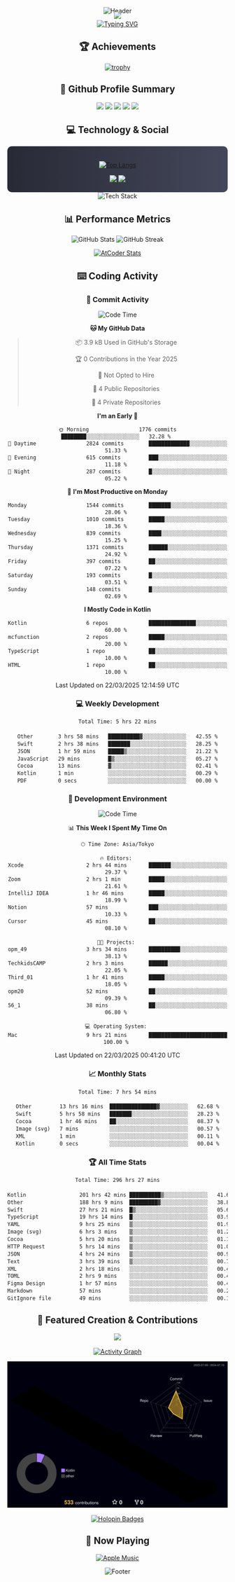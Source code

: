 <div align="center">
  
![Header](https://capsule-render.vercel.app/api?type=waving&color=gradient&customColorList=12&height=300&section=header&text=Welcome%20to%20Batapii's%20Universe&fontSize=50&animation=fadeIn&fontAlignY=40&desc=Android%20Developer%20|%20Kotlin%20LOVE%20)

<div style="margin-top: -20px;">
  <img src="https://readme-typing-svg.herokuapp.com/?lines=Crafting+Android+Experiences;Building+Tomorrow's+Apps+Today;Always+Learning,+Always+Growing&font=Fira%20Code&center=true&width=440&height=45&color=f75c7e&vCenter=true&size=22&pause=1000">
</div>

<a href="https://git.io/typing-svg">
  <img src="https://readme-typing-svg.demolab.com?font=Fira+Code&weight=600&size=28&duration=4000&pause=1000&center=true&vCenter=true&width=800&lines=Hey+there!+I'm+Batapii+%F0%9F%91%8B;Android+Developer+from+Japan+%F0%9F%87%AF%F0%9F%87%B5" alt="Typing SVG" />
</a>

## 🏆 Achievements

[![trophy](https://github-profile-trophy.vercel.app/?username=batapii&theme=onestar&no-frame=true&no-bg=true&column=8&rank=SECRET,SSS,SS,S,AAA,AA,A,B,C,?&margin-w=10&margin-h=10)](https://github.com/ryo-ma/github-profile-trophy)

## 🎯 Github Profile Summary

<div align="center">
  <img src="http://github-profile-summary-cards.vercel.app/api/cards/profile-details?username=batapii&theme=radical" />
  <img src="http://github-profile-summary-cards.vercel.app/api/cards/repos-per-language?username=batapii&theme=radical" />
  <img src="http://github-profile-summary-cards.vercel.app/api/cards/most-commit-language?username=batapii&theme=radical" />
  <img src="http://github-profile-summary-cards.vercel.app/api/cards/stats?username=batapii&theme=radical" />
  <img src="http://github-profile-summary-cards.vercel.app/api/cards/productive-time?username=batapii&theme=radical" />
</div>

## 💻 Technology & Social

<div align="center" style="background: linear-gradient(to right, #282A36, #44475A); padding: 20px; border-radius: 10px;">

[![Top Langs](https://github-readme-stats.vercel.app/api/top-langs/?username=batapii
)](https://github.com/anuraghazra/github-readme-stats)

<div style="margin-top: 15px">
<a href="https://github.com/batapii"><img src="https://img.shields.io/github/followers/batapii?style=for-the-badge&logo=github&label=Follow&color=ff6e96&labelColor=282A36"/></a>
<a href="https://twitter.com/batapii3939"><img src="https://img.shields.io/twitter/follow/batapii?style=for-the-badge&logo=twitter&color=1DA1F2&labelColor=282A36&label= Twitter"/></a>
</div>

</div>

<div align="center">
<img src="https://github-readme-tech-stack.vercel.app/api/cards?title=Tech+Stack&align=center&titleAlign=center&fontSize=20&lineHeight=10&lineCount=4&theme=github_dark&width=800&bg=%230D1117&badge=%23161B22&border=%2321262D&titleColor=%2358A6FF&line1=kotlin%2Ckotlin%2C0095D5%3Bandroid%2Candroid%2C00ff00%3Bjetpackcompose%2Cjetpack%2C4285F4%3B&line2=swift%2Cswift%2CFA7343%3Bfirebase%2Cfirebase%2CFFCA28%3Bgithub%2Cgithub%2C181717%3B&line3=typescript%2Ctypescript%2C3178C6%3Bgraphql%2Cgraphql%2CE10098%3Bsupabase%2Csupabase%2C3FCF8E%3B&line4=gradle%2Cgradle%2C02303A%3Bgitkraken%2Cgitkraken%2C179287%3Bpostman%2Cpostman%2CFF6C37%3B" alt="Tech Stack" />
</div>



## 📊 Performance Metrics

<div align="center">

![GitHub Stats](https://github-readme-stats.vercel.app/api?username=batapii&show_icons=true&theme=radical&hide_border=true&bg_color=0D1117)
![GitHub Streak](https://github-readme-streak-stats.herokuapp.com/?user=batapii&theme=radical&hide_border=true&background=0D1117)

[![AtCoder Stats](https://atcoder-readme-stats.vercel.app/stats/batapii3939?theme=dark&show_history=5&width=495)](https://github.com/iwbc-mzk/atcoder-readme-stats)

</div>

## ⌨️ Coding Activity

### 🌟 Commit Activity
<!--START_SECTION:commit-stats-->
![Code Time](http://img.shields.io/badge/Code%20Time-485%20hrs%2019%20mins-blue)

**🐱 My GitHub Data** 

> 📦 3.9 kB Used in GitHub's Storage 
 > 
> 🏆 0 Contributions in the Year 2025
 > 
> 🚫 Not Opted to Hire
 > 
> 📜 4 Public Repositories 
 > 
> 🔑 4 Private Repositories 
 > 
**I'm an Early 🐤** 

```text
🌞 Morning                1776 commits        ████████░░░░░░░░░░░░░░░░░   32.28 % 
🌆 Daytime                2824 commits        █████████████░░░░░░░░░░░░   51.33 % 
🌃 Evening                615 commits         ███░░░░░░░░░░░░░░░░░░░░░░   11.18 % 
🌙 Night                  287 commits         █░░░░░░░░░░░░░░░░░░░░░░░░   05.22 % 
```
📅 **I'm Most Productive on Monday** 

```text
Monday                   1544 commits        ███████░░░░░░░░░░░░░░░░░░   28.06 % 
Tuesday                  1010 commits        █████░░░░░░░░░░░░░░░░░░░░   18.36 % 
Wednesday                839 commits         ████░░░░░░░░░░░░░░░░░░░░░   15.25 % 
Thursday                 1371 commits        ██████░░░░░░░░░░░░░░░░░░░   24.92 % 
Friday                   397 commits         ██░░░░░░░░░░░░░░░░░░░░░░░   07.22 % 
Saturday                 193 commits         █░░░░░░░░░░░░░░░░░░░░░░░░   03.51 % 
Sunday                   148 commits         █░░░░░░░░░░░░░░░░░░░░░░░░   02.69 % 
```


**I Mostly Code in Kotlin** 

```text
Kotlin                   6 repos             ███████████████░░░░░░░░░░   60.00 % 
mcfunction               2 repos             █████░░░░░░░░░░░░░░░░░░░░   20.00 % 
TypeScript               1 repo              ██░░░░░░░░░░░░░░░░░░░░░░░   10.00 % 
HTML                     1 repo              ██░░░░░░░░░░░░░░░░░░░░░░░   10.00 % 
```




 Last Updated on 22/03/2025 12:14:59 UTC
<!--END_SECTION:commit-stats-->

### 💻 Weekly Development
<!--START_SECTION:wakatime-->

```txt
Total Time: 5 hrs 22 mins

Other        3 hrs 58 mins   ██████████▓░░░░░░░░░░░░░░   42.55 %
Swift        2 hrs 38 mins   ███████░░░░░░░░░░░░░░░░░░   28.25 %
JSON         1 hr 59 mins    █████▒░░░░░░░░░░░░░░░░░░░   21.22 %
JavaScript   29 mins         █▒░░░░░░░░░░░░░░░░░░░░░░░   05.27 %
Cocoa        13 mins         ▓░░░░░░░░░░░░░░░░░░░░░░░░   02.41 %
Kotlin       1 min           ░░░░░░░░░░░░░░░░░░░░░░░░░   00.29 %
PDF          0 secs          ░░░░░░░░░░░░░░░░░░░░░░░░░   00.00 %
```

<!--END_SECTION:wakatime-->

### 🔨 Development Environment
<!--START_SECTION:dev-stats-->
![Code Time](http://img.shields.io/badge/Code%20Time-484%20hrs%2036%20mins-blue)

📊 **This Week I Spent My Time On** 

```text
🕑︎ Time Zone: Asia/Tokyo

🔥 Editors: 
Xcode                    2 hrs 44 mins       ███████░░░░░░░░░░░░░░░░░░   29.37 % 
Zoom                     2 hrs 1 min         █████░░░░░░░░░░░░░░░░░░░░   21.61 % 
IntelliJ IDEA            1 hr 46 mins        █████░░░░░░░░░░░░░░░░░░░░   18.99 % 
Notion                   57 mins             ███░░░░░░░░░░░░░░░░░░░░░░   10.33 % 
Cursor                   45 mins             ██░░░░░░░░░░░░░░░░░░░░░░░   08.10 % 

🐱‍💻 Projects: 
opm_49                   3 hrs 34 mins       ██████████░░░░░░░░░░░░░░░   38.13 % 
TechkidsCAMP             2 hrs 3 mins        ██████░░░░░░░░░░░░░░░░░░░   22.05 % 
Third_01                 1 hr 41 mins        █████░░░░░░░░░░░░░░░░░░░░   18.05 % 
opm20                    52 mins             ██░░░░░░░░░░░░░░░░░░░░░░░   09.39 % 
56_1                     38 mins             ██░░░░░░░░░░░░░░░░░░░░░░░   06.80 % 

💻 Operating System: 
Mac                      9 hrs 21 mins       █████████████████████████   100.00 % 
```


 Last Updated on 22/03/2025 00:41:20 UTC
<!--END_SECTION:dev-stats-->

### 📈 Monthly Stats
<!--START_SECTION:wakamonth-->

```txt
Total Time: 7 hrs 54 mins

Other         13 hrs 16 mins  ███████████████▓░░░░░░░░░   62.68 %
Swift         5 hrs 58 mins   ███████░░░░░░░░░░░░░░░░░░   28.23 %
Cocoa         1 hr 46 mins    ██░░░░░░░░░░░░░░░░░░░░░░░   08.37 %
Image (svg)   7 mins          ░░░░░░░░░░░░░░░░░░░░░░░░░   00.57 %
XML           1 min           ░░░░░░░░░░░░░░░░░░░░░░░░░   00.11 %
Kotlin        0 secs          ░░░░░░░░░░░░░░░░░░░░░░░░░   00.04 %
```

<!--END_SECTION:wakamonth-->

### 🏆 All Time Stats
<!--START_SECTION:wakaalltime-->

```txt
Total Time: 296 hrs 27 mins

Kotlin                 201 hrs 42 mins ██████████▒░░░░░░░░░░░░░░   41.62 %
Other                  188 hrs 9 mins  █████████▓░░░░░░░░░░░░░░░   38.83 %
Swift                  27 hrs 21 mins  █▒░░░░░░░░░░░░░░░░░░░░░░░   05.65 %
TypeScript             19 hrs 14 mins  █░░░░░░░░░░░░░░░░░░░░░░░░   03.97 %
YAML                   9 hrs 25 mins   ▒░░░░░░░░░░░░░░░░░░░░░░░░   01.94 %
Image (svg)            6 hrs 3 mins    ▒░░░░░░░░░░░░░░░░░░░░░░░░   01.25 %
Cocoa                  5 hrs 20 mins   ▒░░░░░░░░░░░░░░░░░░░░░░░░   01.10 %
HTTP Request           5 hrs 14 mins   ▒░░░░░░░░░░░░░░░░░░░░░░░░   01.08 %
JSON                   4 hrs 24 mins   ▒░░░░░░░░░░░░░░░░░░░░░░░░   00.91 %
Text                   3 hrs 39 mins   ▒░░░░░░░░░░░░░░░░░░░░░░░░   00.75 %
XML                    2 hrs 18 mins   ░░░░░░░░░░░░░░░░░░░░░░░░░   00.48 %
TOML                   2 hrs 9 mins    ░░░░░░░░░░░░░░░░░░░░░░░░░   00.45 %
Figma Design           1 hr 57 mins    ░░░░░░░░░░░░░░░░░░░░░░░░░   00.40 %
Markdown               57 mins         ░░░░░░░░░░░░░░░░░░░░░░░░░   00.20 %
GitIgnore file         49 mins         ░░░░░░░░░░░░░░░░░░░░░░░░░   00.17 %
```

<!--END_SECTION:wakaalltime-->


## 🌟 Featured Creation & Contributions

<div align="center">
  <a href="https://github.com/batapii/ToDoSNS">
    <img src="https://github-readme-stats.vercel.app/api/pin/?username=batapii&repo=ToDoSNS&theme=radical&hide_border=true&bg_color=0D1117" />
  </a>

[![Activity Graph](https://github-readme-activity-graph.vercel.app/graph?username=batapii&custom_title=Contribution%20Graph&hide_border=true&theme=radical&bg_color=0D1117)](https://github.com/ashutosh00710/github-readme-activity-graph)

![3D Contrib](./profile-3d-contrib/profile-night-rainbow.svg)

[![Holopin Badges](https://holopin.me/batapii)](https://holopin.io/@batapii)

</div>

## 🎵 Now Playing

<div align="center">
  
[![Apple Music](https://music-profile.rayriffy.com/theme/dark.svg?uid=001005.6598667d2ffd4a10a4f429edd0ba24c4.1156)](https://github.com/rayriffy/apple-music-github-profile)

</div>

![Footer](https://capsule-render.vercel.app/api?type=waving&color=gradient&customColorList=12&height=100&section=footer)

</div>
